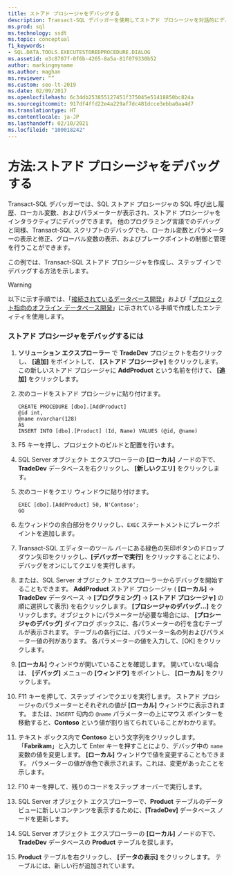 ```yaml
---
title: ストアド プロシージャをデバッグする
description: Transact-SQL デバッガーを使用してストアド プロシージャを対話的にデバッグする方法について説明します。 SQL 呼び出し履歴、ローカル変数、パラメーターを表示する方法を確認します。
ms.prod: sql
ms.technology: ssdt
ms.topic: conceptual
f1_keywords:
- SQL.DATA.TOOLS.EXECUTESTOREDPROCEDURE.DIALOG
ms.assetid: e3c8707f-0f6b-4265-8a5a-81f079330b52
author: markingmyname
ms.author: maghan
ms.reviewer: “”
ms.custom: seo-lt-2019
ms.date: 02/09/2017
ms.openlocfilehash: 6c34db253855127451f375045e51418850bc824a
ms.sourcegitcommit: 917df4ffd22e4a229af7dc481dcce3ebba0aa4d7
ms.translationtype: HT
ms.contentlocale: ja-JP
ms.lasthandoff: 02/10/2021
ms.locfileid: "100018242"
---
```

# <a name="how-to-debug-stored-procedures"></a>方法:ストアド プロシージャをデバッグする

Transact\-SQL デバッガーでは、SQL ストアド プロシージャの SQL 呼び出し履歴、ローカル変数、およびパラメーターが表示され、ストアド プロシージャをインタラクティブにデバッグできます。 他のプログラミング言語でのデバッグと同様、Transact\-SQL スクリプトのデバッグでも、ローカル変数とパラメーターの表示と修正、グローバル変数の表示、およびブレークポイントの制御と管理を行うことができます。  
  
この例では、Transact\-SQL ストアド プロシージャを作成し、ステップ インでデバッグする方法を示します。  
  
> [!WARNING]  
> 以下に示す手順では、「[接続されているデータベース開発](../ssdt/connected-database-development.md)」および「[プロジェクト指向のオフライン データベース開発](../ssdt/project-oriented-offline-database-development.md)」に示されている手順で作成したエンティティを使用します。  
  
### <a name="to-debug-stored-procedures"></a>ストアド プロシージャをデバッグするには  
  
1.  **ソリューション エクスプローラー** で **TradeDev** プロジェクトを右クリックし、 **[追加]** をポイントして、 **[ストアド プロシージャ]** をクリックします。 この新しいストアド プロシージャに **AddProduct** という名前を付けて、 **[追加]** をクリックします。  
  
2.  次のコードをストアド プロシージャに貼り付けます。  
  
    ```  
    CREATE PROCEDURE [dbo].[AddProduct]  
    @id int,  
    @name nvarchar(128)  
    AS  
    INSERT INTO [dbo].[Product] (Id, Name) VALUES (@id, @name)  
    ```  
  
3.  F5 キーを押し、プロジェクトのビルドと配置を行います。  
  
4.  SQL Server オブジェクト エクスプローラーの **[ローカル]** ノードの下で、**TradeDev** データベースを右クリックし、 **[新しいクエリ]** をクリックします。  
  
5.  次のコードをクエリ ウィンドウに貼り付けます。  
  
    ```  
    EXEC [dbo].[AddProduct] 50, N'Contoso';  
    GO  
    ```  
  
6.  左ウィンドウの余白部分をクリックし、`EXEC` ステートメントにブレークポイントを追加します。  
  
7.  Transact\-SQL エディターのツール バーにある緑色の矢印ボタンのドロップダウン矢印をクリックし、**[デバッガーで実行]** をクリックすることにより、デバッグをオンにしてクエリを実行します。  
  
8.  または、SQL Server オブジェクト エクスプローラーからデバッグを開始することもできます。 **AddProduct** ストアド プロシージャ ( **[ローカル]**  -> **TradeDev** データベース -> **[プログラミング]**  ->  **[ストアド プロシージャ]** の順に選択して表示) を右クリックします。 **[プロシージャのデバッグ...]** をクリックします。オブジェクトにパラメーターが必要な場合には、 **[プロシージャのデバッグ]** ダイアログ ボックスに、各パラメーターの行を含むテーブルが表示されます。 テーブルの各行には、パラメーター名の列およびパラメーター値の列があります。 各パラメーターの値を入力して、[OK] をクリックします。  
  
9. **[ローカル]** ウィンドウが開いていることを確認します。 開いていない場合は、 **[デバッグ]** メニューの **[ウィンドウ]** をポイントし、 **[ローカル]** をクリックします。  
  
10. F11 キーを押して、ステップ インでクエリを実行します。 ストアド プロシージャのパラメーターとそれぞれの値が **[ローカル]** ウィンドウに表示されます。 または、`INSERT` 句内の `@name` パラメーターの上にマウス ポインターを移動すると、**Contoso** という値が割り当てられていることがわかります。  
  
11. テキスト ボックス内で **Contoso** という文字列をクリックします。 「**Fabrikam**」と入力して Enter キーを押すことにより、デバッグ中の `name` 変数の値を変更します。 **[ローカル]** ウィンドウで値を変更することもできます。 パラメーターの値が赤色で表示されます。これは、変更があったことを示します。  
  
12. F10 キーを押して、残りのコードをステップ オーバーで実行します。  
  
13. SQL Server オブジェクト エクスプローラーで、**Product** テーブルのデータ ビューに新しいコンテンツを表示するために、**[TradeDev]** データベース ノードを更新します。  
  
14. SQL Server オブジェクト エクスプローラーの **[ローカル]** ノードの下で、**TradeDev** データベースの **Product** テーブルを探します。  
  
15. **Product** テーブルを右クリックし、 **[データの表示]** をクリックします。 テーブルには、新しい行が追加されています。  
  
